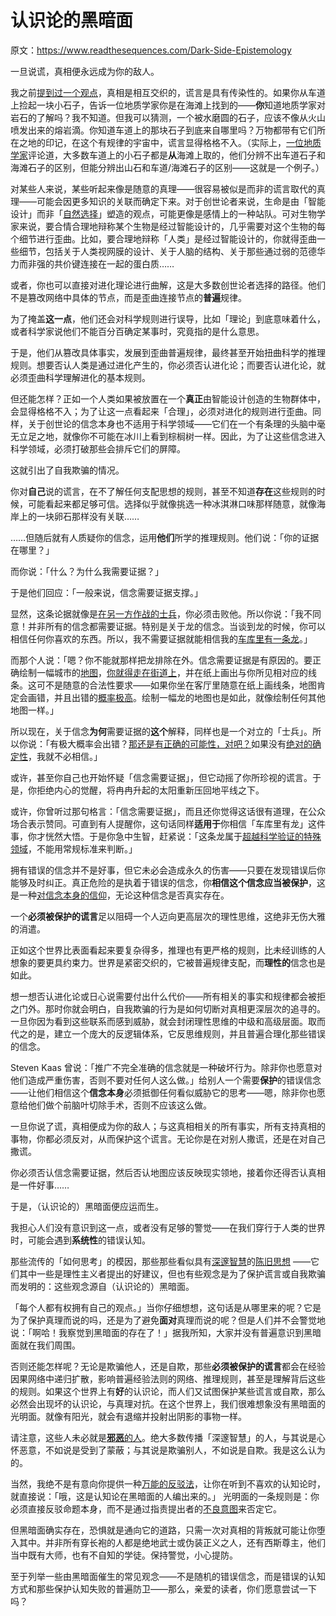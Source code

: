 # 认识论的黑暗面

原文：https://www.readthesequences.com/Dark-Side-Epistemology

一旦说谎，真相便永远成为你的敌人。

我之前[提到过一个观点](https://www.readthesequences.com/Entangled-Truths-Contagious-Lies)，真相是相互交织的，谎言是具有传染性的。如果你从车道上捡起一块小石子，告诉一位地质学家你是在海滩上找到的——**你**知道地质学家对岩石的了解吗？我不知道。但我可以猜测，一个被水磨圆的石子，应该不像从火山喷发出来的熔岩滴。你知道车道上的那块石子到底来自哪里吗？万物都带有它们所在之地的印记，在这个有规律的宇宙中，谎言显得格格不入。（实际上，[一位地质学家](https://www.greaterwrong.com/lw/uy/dark_side_epistemology/4xbv)评论道，大多数车道上的小石子都是**从**海滩上取的，他们分辨不出车道石子和海滩石子的区别，但能分辨出山石和车道/海滩石子的区别——这就是一个例子。）

对某些人来说，某些听起来像是随意的真理——很容易被似是而非的谎言取代的真理——可能会因更多知识的关联而确定下来。对于创世论者来说，生命是由「智能设计」而非「[自然选择](https://www.readthesequences.com/An-Alien-God)」塑造的观点，可能更像是感情上的一种站队。可对生物学家来说，要合情合理地辩称某个生物是经过智能设计的，几乎需要对这个生物的每个细节进行歪曲。比如，要合理地辩称「人类」是经过智能设计的，你就得歪曲一些细节，包括关于人类视网膜的设计、关于人脑的结构、关于那些通过弱的范德华力而非强的共价键连接在一起的蛋白质……

或者，你也可以直接对进化理论进行曲解，这是大多数创世论者选择的路径。他们不是篡改网络中具体的节点，而是歪曲连接节点的**普遍**规律。

为了掩盖**这一点**，他们还会对科学规则进行误导，比如「理论」到底意味着什么，或者科学家说他们不能百分百确定某事时，究竟指的是什么意思。

于是，他们从篡改具体事实，发展到歪曲普遍规律，最终甚至开始扭曲科学的推理规则。想要否认人类是通过进化产生的，你必须否认进化论；而要否认进化论，就必须歪曲科学理解进化的基本规则。

但还能怎样？正如一个人类如果被放置在一个**真正**由智能设计创造的生物群体中，会显得格格不入；为了让这一点看起来「合理」，必须对进化的规则进行歪曲。同样，关于创世论的信念本身也不适用于科学领域——它们在一个有条理的头脑中毫无立足之地，就像你不可能在冰川上看到棕榈树一样。因此，为了让这些信念进入科学领域，必须打破那些会排斥它们的屏障。

这就引出了自我欺骗的情况。

你对**自己**说的谎言，在不了解任何支配思想的规则，甚至不知道**存在**这些规则的时候，可能看起来都足够可信。选择似乎就像挑选一种冰淇淋口味那样随意，就像海岸上的一块卵石那样没有关联……

……但随后就有人质疑你的信念，运用**他们**所学的推理规则。他们说：「你的证据在哪里？」

而你说：「什么？为什么我需要证据？」

于是他们回应：「一般来说，信念需要证据支撑。」

显然，这条论据就像是[在另一方作战的士兵](https://www.readthesequences.com/Politics-Is-The-Mind-Killer)，你必须击败他。所以你说：「我不同意！并非所有的信念都需要证据。特别是关于龙的信念。当谈到龙的时候，你可以相信任何你喜欢的东西。所以，我不需要证据就能相信我的[车库里有一条龙](https://www.readthesequences.com/Belief-In-Belief)。」

而那个人说：「嗯？你不能就那样把龙排除在外。信念需要证据是有原因的。要正确绘制一幅城市的[地图](https://www.readthesequences.com/The-Simple-Truth)，[你就得走在街道上](https://www.readthesequences.com/The-Second-Law-Of-Thermodynamics-And-Engines-Of-Cognition)，并在纸上画出与你所见相对应的线条。这可不是随意的合法性要求——如果你坐在客厅里随意在纸上画线条，地图肯定会画错，并且出错的[概率极高](https://www.readthesequences.com/Perpetual-Motion-Beliefs)。绘制一幅龙的地图也是如此，就像绘制任何其他地图一样。」

所以现在，关于信念**为何**需要证据的**这个**解释，同样也是一个对立的「士兵」。所以你说：「有极大概率会出错？[那还是有正确的可能性，对吧？](https://www.readthesequences.com/But-Theres-Still-A-Chance-Right)如果没有[绝对的确定性](https://www.readthesequences.com/Absolute-Authority)，我就不必相信。」

或许，甚至你自己也开始怀疑「信念需要证据」，但它动摇了你所珍视的谎言。于是，你拒绝内心的觉醒，将冉冉升起的太阳重新压回地平线之下。

或许，你曾听过那句格言：「信念需要证据」，而且还你觉得这话很有道理，在公众场合表示赞同。可直到有人提醒你，这句话同样**适用于**你相信「车库里有龙」这件事，你才恍然大悟。于是你急中生智，赶紧说：「这条龙属于[超越科学验证的特殊领域](https://www.readthesequences.com/Religions-Claim-To-Be-Non-Disprovable)，不能用常规标准来判断。」

拥有错误的信念并不是好事，但它未必会造成永久的伤害——只要在发现错误后你能够及时纠正。真正危险的是执着于错误的信念，你**相信这个信念应当被保护**，这是一种[对信念本身的信仰](https://www.readthesequences.com/Belief-In-Belief)，无论这种信念是否真实存在。

一个**必须被保护的谎言**足以阻碍一个人迈向更高层次的理性思维，这绝非无伤大雅的消遣。

正如这个世界比表面看起来要复杂得多，推理也有更严格的规则，比未经训练的人想象的要更具约束力。世界是紧密交织的，它被普遍规律支配，而**理性的**信念也是如此。

想一想否认进化论或日心说需要付出什么代价——所有相关的事实和规律都会被拒之门外。那时你就会明白，自我欺骗的行为是如何切断对真相更深层次的追寻的。一旦你因为看到这些联系而感到威胁，就会封闭理性思维的中级和高级层面。取而代之的是，建立一个庞大的反逻辑体系，它反思维规则，并且普遍合理化那些错误的信念。

Steven Kaas 曾说：「推广不完全准确的信念就是一种破坏行为。除非你也愿意对他们造成严重伤害，否则不要对任何人这么做。」给别人一个需要**保护**的错误信念——让他们相信这个**信念本身**必须抵御任何看似威胁它的思考——嗯，除非你也愿意给他们做个前脑叶切除手术，否则不应该这么做。

一旦你说了谎，真相便成为你的敌人；与这真相相关的所有事实，所有支持真相的事物，你都必须反对，从而保护这个谎言。无论你是在对别人撒谎，还是在对自己撒谎。

你必须否认信念需要证据，然后否认地图应该反映现实领地，接着你还得否认真相是一件好事……

于是，（认识论的）黑暗面便应运而生。

我担心人们没有意识到这一点，或者没有足够的警觉——在我们穿行于人类的世界时，可能会遇到**系统性**的错误认知。

那些流传的「如何思考」的模因，那些那些看似具有[深邃智慧](https://www.readthesequences.com/How-To-Seem-And-Be-Deep)的[陈旧思想](https://www.readthesequences.com/Cached-Thoughts) ——它们其中一些是理性主义者提出的好建议，但也有些观念是为了保护谎言或自我欺骗而发明的：这些观念源自（认识论的）黑暗面。

「每个人都有权拥有自己的观点。」当你仔细想想，这句话是从哪里来的呢？它是为了保护真理而说的吗，还是为了避免**面对**真理而说的呢？但是人们并不会警觉地说：「啊哈！我察觉到黑暗面的存在了！」据我所知，大家并没有普遍意识到黑暗面就在我们周围。

否则还能怎样呢？无论是欺骗他人，还是自欺，那些**必须被保护的谎言**都会在经验因果网络中递归扩散，影响普遍经验法则的网络、推理规则，甚至是理解背后这些的规则。如果这个世界上有**好**的认识论，而人们又试图保护某些谎言或自欺，那么必然会出现坏的认识论，与真理对抗。在这个世界上，我们很难想象没有黑暗面的光明面。就像有阳光，就会有退缩并投射出阴影的事物一样。

请注意，这些人未必就是[**邪恶**的人](https://www.readthesequences.com/Are-Your-Enemies-Innately-Evil)。绝大多数传播「深邃智慧」的人，与其说是心怀恶意，不如说是受到了蒙蔽；与其说是欺骗别人，不如说是自欺。我是这么认为的。

当然，我绝不是有意向你提供一种[万能的反驳法](https://www.readthesequences.com/Knowing-About-Biases-Can-Hurt-People)，让你在听到不喜欢的认知论时，就直接说：「哦，这是认知论在黑暗面的人编出来的。」 光明面的一条规则是：你必须直接反驳命题本身，而不是通过指责提出者的[不良意图](https://www.readthesequences.com/The-Genetic-Fallacy)来否定它。

但黑暗面确实存在，恐惧就是通向它的道路，只需一次对真相的背叛就可能让你堕入其中。并非所有穿长袍的人都是绝地武士或伪装正义之人，还有西斯尊主，他们当中既有大师，也有不自知的学徒。保持警觉，小心提防。

至于列举一些由黑暗面催生的常见观念——不是随机的错误信念，而是错误的认知方式和那些保护认知失败的普遍防卫——那么，亲爱的读者，你们愿意尝试一下吗？